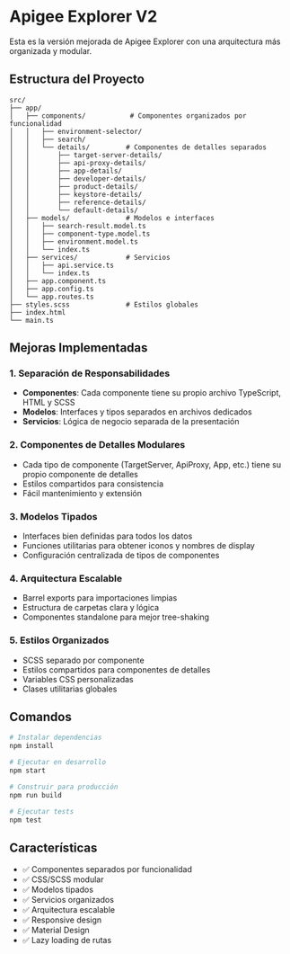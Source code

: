 # Apigee Explorer V2

Esta es la versión mejorada de Apigee Explorer con una arquitectura más organizada y modular.

## Estructura del Proyecto

```
src/
├── app/
│   ├── components/           # Componentes organizados por funcionalidad
│   │   ├── environment-selector/
│   │   ├── search/
│   │   └── details/         # Componentes de detalles separados
│   │       ├── target-server-details/
│   │       ├── api-proxy-details/
│   │       ├── app-details/
│   │       ├── developer-details/
│   │       ├── product-details/
│   │       ├── keystore-details/
│   │       ├── reference-details/
│   │       └── default-details/
│   ├── models/              # Modelos e interfaces
│   │   ├── search-result.model.ts
│   │   ├── component-type.model.ts
│   │   ├── environment.model.ts
│   │   └── index.ts
│   ├── services/            # Servicios
│   │   ├── api.service.ts
│   │   └── index.ts
│   ├── app.component.ts
│   ├── app.config.ts
│   └── app.routes.ts
├── styles.scss              # Estilos globales
├── index.html
└── main.ts
```

## Mejoras Implementadas

### 1. **Separación de Responsabilidades**
- **Componentes**: Cada componente tiene su propio archivo TypeScript, HTML y SCSS
- **Modelos**: Interfaces y tipos separados en archivos dedicados
- **Servicios**: Lógica de negocio separada de la presentación

### 2. **Componentes de Detalles Modulares**
- Cada tipo de componente (TargetServer, ApiProxy, App, etc.) tiene su propio componente de detalles
- Estilos compartidos para consistencia
- Fácil mantenimiento y extensión

### 3. **Modelos Tipados**
- Interfaces bien definidas para todos los datos
- Funciones utilitarias para obtener iconos y nombres de display
- Configuración centralizada de tipos de componentes

### 4. **Arquitectura Escalable**
- Barrel exports para importaciones limpias
- Estructura de carpetas clara y lógica
- Componentes standalone para mejor tree-shaking

### 5. **Estilos Organizados**
- SCSS separado por componente
- Estilos compartidos para componentes de detalles
- Variables CSS personalizadas
- Clases utilitarias globales

## Comandos

```bash
# Instalar dependencias
npm install

# Ejecutar en desarrollo
npm start

# Construir para producción
npm run build

# Ejecutar tests
npm test
```

## Características

- ✅ Componentes separados por funcionalidad
- ✅ CSS/SCSS modular
- ✅ Modelos tipados
- ✅ Servicios organizados
- ✅ Arquitectura escalable
- ✅ Responsive design
- ✅ Material Design
- ✅ Lazy loading de rutas